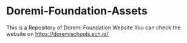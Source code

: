 # Doremi-Foundation-Assets
This is a Repository of Doremi Foundation Website
You can check the website on https://doremischools.sch.id/
